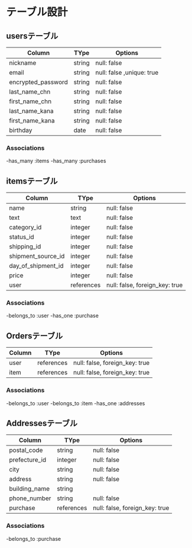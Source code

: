 # テーブル設計

## usersテーブル

| Column             | TYpe   | Options                  |
| ------------------ | ------ | ------------------------ |
| nickname           | string | null: false              |
| email              | string | null: false ,unique: true|
| encrypted_password | string | null: false              |
| last_name_chn      | string | null: false              |
| first_name_chn     | string | null: false              |
| last_name_kana     | string | null: false              |
| first_name_kana    | string | null: false              |
| birthday           | date   | null: false              |

### Associations
  -has_many :items 
  -has_many :purchases

## itemsテーブル

| Column             | TYpe       | Options                        |
| ------------------ | ---------- | ------------------------------ |
| name               | string     | null: false                    |
| text               | text       | null: false                    |
| category_id        | integer    | null: false                    |
| status_id          | integer    | null: false                    |
| shipping_id        | integer    | null: false                    |
| shipment_source_id | integer    | null: false                    |
| day_of_shipment_id | integer    | null: false                    |
| price              | integer    | null: false                    |
| user               | references | null: false, foreign_key: true |

### Associations
  -belongs_to :user
  -has_one :purchase 

## Ordersテーブル

| Column | TYpe       | Options                        |
| ------ | ---------- | ------------------------------ |
| user   | references | null: false, foreign_key: true |
| item   | references | null: false, foreign_key: true |

### Associations
  -belongs_to :user
  -belongs_to :item
  -has_one :addresses


## Addressesテーブル

| Column        | TYpe       | Options                        |
| ------------- | ---------- | ------------------------------ |
| postal_code   | string     | null: false                    |
| prefecture_id | integer    | null: false                    |
| city          | string     | null: false                    |
| address       | string     | null: false                    |
| building_name | string     |                                |
| phone_number  | string     | null: false                    |
| purchase      | references | null: false, foreign_key: true |

### Associations
  -belongs_to :purchase
